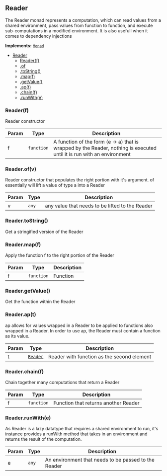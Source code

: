 <a name="Reader"></a>

## Reader
The Reader monad represents a computation, which can read values from a shared environment, pass values from function to function, and execute sub-computations in a modified environment. It is also usefull when it comes to dependency injections

**Implements:** <code>[Monad](https://github.com/fantasyland/fantasy-land#monad)</code>

* [Reader](#Reader)
    * [Reader(f)](#new_Reader_new)
    * [.of](#Reader.of)
    * [.toString()](#Reader.toString)
    * [.map(f)](#Reader.map)
    * [.getValue()](#Reader.getValue)
    * [.ap(t)](#Reader.ap)
    * [.chain(f)](#Reader.chain)
    * [.runWith(e)](#Reader.runWith)

<a name="new_Reader_new"></a>

### Reader(f)
Reader constructor


| Param | Type | Description |
| --- | --- | --- |
| f | <code>function</code> | A function of the form (e -> a) that is wrapped by the Reader, nothing is executed until it is run with an environment |

<a name="Reader.of"></a>

### Reader.of(v)
Reader constructor that populates the right portion with it's argument. of essentially will lift a value of type a into a Reader


| Param | Type | Description |
| --- | --- | --- |
| v | <code>any</code> | any value that needs to be lifted to the Reader |


<a name="Reader.toString"></a>

### Reader.toString()
Get a stringified version of the Reader

<a name="Reader.map"></a>

### Reader.map(f)
Apply the function f to the right portion of the Reader

| Param | Type | Description |
| --- | --- | --- |
| f | <code>function</code> | Function |

<a name="Reader.getValue"></a>

### Reader.getValue()
Get the function within the Reader

<a name="Reader.ap"></a>

### Reader.ap(t)
ap allows for values wrapped in a Reader to be applied to functions also wrapped in a Reader. In order to use ap, the Reader must contain a function as its value.

| Param | Type | Description |
| --- | --- | --- |
| t | [<code>Reader</code>](#Reader) | Reader with function as the second element |

<a name="Reader.chain"></a>

### Reader.chain(f)
Chain together many computations that return a Reader

| Param | Type | Description |
| --- | --- | --- |
| f | <code>function</code> | Function that returns another Reader |

<a name="Reader.runWith"></a>

### Reader.runWith(e)
As Reader is a lazy datatype that requires a shared environment to run, it's instance provides a runWith method that takes in an environment and returns the result of the computation.

| Param | Type | Description |
| --- | --- | --- |
| e | <code>any</code> | An environment that needs to be passed to the Reader |
